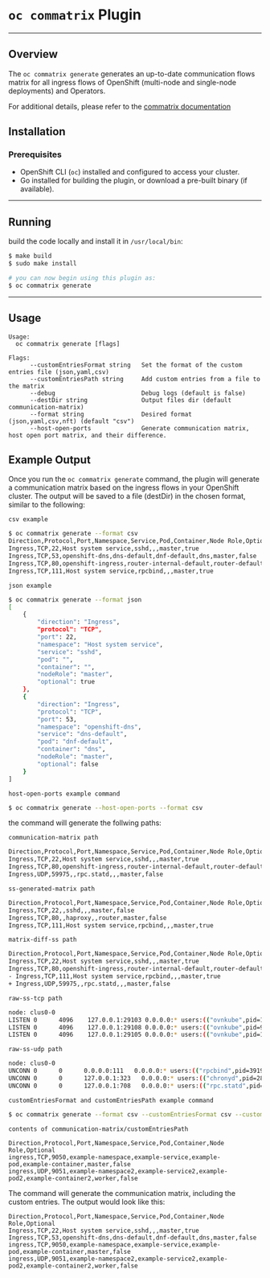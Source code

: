 # `oc commatrix` Plugin
---

## Overview

The `oc commatrix generate` generates an up-to-date communication flows matrix for all ingress flows of OpenShift (multi-node and single-node deployments) and Operators.

For additional details, please refer to the [commatrix documentation](https://github.com/openshift-kni/commatrix/blob/main/README.md)


## Installation

### Prerequisites

- OpenShift CLI (`oc`) installed and configured to access your cluster.
- Go installed for building the plugin, or download a pre-built binary (if available).

---

## Running
build the code locally and install it in `/usr/local/bin`:
```sh
$ make build
$ sudo make install

# you can now begin using this plugin as:
$ oc commatrix generate
```

---

## Usage
```
Usage:
  oc commatrix generate [flags]

Flags:
      --customEntriesFormat string   Set the format of the custom entries file (json,yaml,csv)
      --customEntriesPath string     Add custom entries from a file to the matrix
      --debug                        Debug logs (default is false)
      --destDir string               Output files dir (default communication-matrix)
      --format string                Desired format (json,yaml,csv,nft) (default "csv")
      --host-open-ports              Generate communication matrix, host open port matrix, and their difference.
  ```


## Example Output

Once you run the `oc commatrix generate` command, the plugin will
generate a communication matrix based on the ingress flows in your
OpenShift cluster. The output will be saved to a file (destDir) in the chosen format,
similar to the following:

`csv example`
```sh
$ oc commatrix generate --format csv
Direction,Protocol,Port,Namespace,Service,Pod,Container,Node Role,Optional
Ingress,TCP,22,Host system service,sshd,,,master,true
Ingress,TCP,53,openshift-dns,dns-default,dnf-default,dns,master,false
Ingress,TCP,80,openshift-ingress,router-internal-default,router-default,router,master,false
Ingress,TCP,111,Host system service,rpcbind,,,master,true
```

`json example`
```sh
$ oc commatrix generate --format json
[
    {
        "direction": "Ingress",
        "protocol": "TCP",
        "port": 22,
        "namespace": "Host system service",
        "service": "sshd",
        "pod": "",
        "container": "",
        "nodeRole": "master",
        "optional": true
    },
    {
        "direction": "Ingress",
        "protocol": "TCP",
        "port": 53,
        "namespace": "openshift-dns",
        "service": "dns-default",
        "pod": "dnf-default",
        "container": "dns",
        "nodeRole": "master",
        "optional": false
    }
]
```

`host-open-ports example command`
```sh
$ oc commatrix generate --host-open-ports --format csv
```

the command will generate the follwing paths:

`communication-matrix path`

```sh
Direction,Protocol,Port,Namespace,Service,Pod,Container,Node Role,Optional
Ingress,TCP,22,Host system service,sshd,,,master,true
Ingress,TCP,80,openshift-ingress,router-internal-default,router-default,router,master,false
Ingress,UDP,59975,,rpc.statd,,,master,false
```

`ss-generated-matrix path`

```sh
Direction,Protocol,Port,Namespace,Service,Pod,Container,Node Role,Optional
Ingress,TCP,22,,sshd,,,master,false
Ingress,TCP,80,,haproxy,,router,master,false
Ingress,TCP,111,Host system service,rpcbind,,,master,true
```

`matrix-diff-ss path`

```sh
Direction,Protocol,Port,Namespace,Service,Pod,Container,Node Role,Optional
Ingress,TCP,22,Host system service,sshd,,,master,true
Ingress,TCP,80,openshift-ingress,router-internal-default,router-default,router,master,false
- Ingress,TCP,111,Host system service,rpcbind,,,master,true
+ Ingress,UDP,59975,,rpc.statd,,,master,false
```

`raw-ss-tcp path`

```sh
node: clus0-0
LISTEN 0      4096    127.0.0.1:29103 0.0.0.0:* users:(("ovnkube",pid=10913,fd=8))
LISTEN 0      4096    127.0.0.1:29108 0.0.0.0:* users:(("ovnkube",pid=9764,fd=3))
LISTEN 0      4096    127.0.0.1:29105 0.0.0.0:* users:(("ovnkube",pid=10913,fd=7))
```

`raw-ss-udp path`

```sh
node: clus0-0
UNCONN 0      0      0.0.0.0:111   0.0.0.0:* users:(("rpcbind",pid=3919,fd=5),("systemd",pid=1,fd=169))
UNCONN 0      0      127.0.0.1:323   0.0.0.0:* users:(("chronyd",pid=2805,fd=5))
UNCONN 0      0      127.0.0.1:708   0.0.0.0:* users:(("rpc.statd",pid=3922,fd=8))
```

`customEntriesFormat and customEntriesPath example command`
```sh
$ oc commatrix generate --format csv --customEntriesFormat csv --customEntriesPath "communication-matrix/customEntriesPath"
```

`contents of communication-matrix/customEntriesPath`

```
Direction,Protocol,Port,Namespace,Service,Pod,Container,Node Role,Optional
ingress,TCP,9050,example-namespace,example-service,example-pod,example-container,master,false
ingress,UDP,9051,example-namespace2,example-service2,example-pod2,example-container2,worker,false
```

The command will generate the communication matrix, including the custom entries.
The output would look like this:

```
Direction,Protocol,Port,Namespace,Service,Pod,Container,Node Role,Optional
Ingress,TCP,22,Host system service,sshd,,,master,true
Ingress,TCP,53,openshift-dns,dns-default,dnf-default,dns,master,false
ingress,TCP,9050,example-namespace,example-service,example-pod,example-container,master,false
ingress,UDP,9051,example-namespace2,example-service2,example-pod2,example-container2,worker,false
```